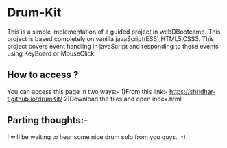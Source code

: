 # Drum-Kit
This is a simple implementation of a guided project in webDBootcamp.
This project is based completely on vanilla javaScript(ES6),HTML5,CSS3.
This project covers event handling in javaScript and responding to these events using KeyBoard or MouseClick.

## How to access ?
You can access this page in two ways:-
1)From this link:-  https://shridhar-t.github.io/drumKit/
2)Download the files and open index.html 

## Parting thoughts:-
I will be waiting to hear some nice drum solo from you guys. :-)
